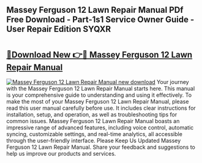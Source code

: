 ## Massey Ferguson 12 Lawn Repair Manual PDf Free Download - Part-1s1 Service Owner Guide - User Repair Edition SYQXR

# <h2><a href="http://bc61546.oget.top/?id=Massey+Ferguson+12+Lawn+Repair+Manual">🔗Download New 👉🔴 Massey Ferguson 12 Lawn Repair Manual</a></h2>

[![Massey Ferguson 12 Lawn Repair Manual new download](https://i.imgur.com/5g1atiW.png)](http://bc61546.oget.top/?id=Massey+Ferguson+12+Lawn+Repair+Manual)
Your journey with the Massey Ferguson 12 Lawn Repair Manual starts here. This manual is your comprehensive guide to understanding and using it effectively. To make the most of your Massey Ferguson 12 Lawn Repair Manual, please read this user manual carefully before use. It includes clear instructions for installation, setup, and operation, as well as troubleshooting tips for common issues. Massey Ferguson 12 Lawn Repair Manual boasts an impressive range of advanced features, including voice control, automatic syncing, customizable settings, and real-time analytics, all accessible through the user-friendly interface. Please Keep Us Updated Massey Ferguson 12 Lawn Repair Manual. Share your feedback and suggestions to help us improve our products and services.
